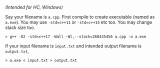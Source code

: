 _(Intended for HC, Windows)_

Say your filename is ``a.cpp``. First compile to create executable (named as ``a.exe``). You may use ``-std=c++11`` or ``-std=c++14`` etc too. You may change stack size too.
```
> g++ -O2 -std=c++17 -Wall -Wl,--stack=268435456 a.cpp -o a.exe
```
If your input filename is ``input.txt`` and intended output filename is ``output.txt``, 
```
> a.exe < input.txt > output.txt

```
